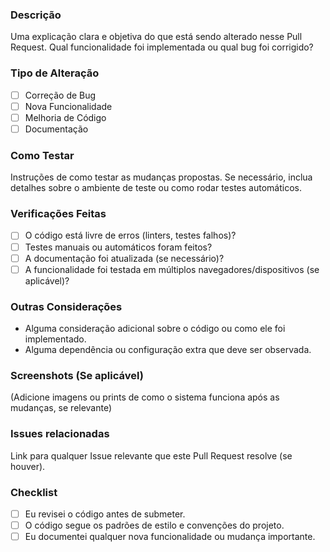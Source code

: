 ### Descrição
Uma explicação clara e objetiva do que está sendo alterado nesse Pull Request. Qual funcionalidade foi implementada ou qual bug foi corrigido?

### Tipo de Alteração
- [ ] Correção de Bug
- [ ] Nova Funcionalidade
- [ ] Melhoria de Código
- [ ] Documentação

### Como Testar
Instruções de como testar as mudanças propostas. Se necessário, inclua detalhes sobre o ambiente de teste ou como rodar testes automáticos.

### Verificações Feitas
- [ ] O código está livre de erros (linters, testes falhos)?
- [ ] Testes manuais ou automáticos foram feitos?
- [ ] A documentação foi atualizada (se necessário)?
- [ ] A funcionalidade foi testada em múltiplos navegadores/dispositivos (se aplicável)?

### Outras Considerações
- Alguma consideração adicional sobre o código ou como ele foi implementado.
- Alguma dependência ou configuração extra que deve ser observada.
  
### Screenshots (Se aplicável)
(Adicione imagens ou prints de como o sistema funciona após as mudanças, se relevante)

### Issues relacionadas
Link para qualquer Issue relevante que este Pull Request resolve (se houver).

### Checklist
- [ ] Eu revisei o código antes de submeter.
- [ ] O código segue os padrões de estilo e convenções do projeto.
- [ ] Eu documentei qualquer nova funcionalidade ou mudança importante.
